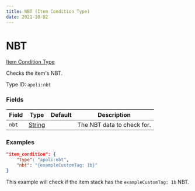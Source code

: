 ```yaml
---
title: NBT (Item Condition Type)
date: 2021-10-02
---
```


# NBT

[Item Condition Type](../item_condition_types.md)

Checks the item's NBT.

Type ID: `apoli:nbt`


### Fields

Field | Type | Default | Description
------|------|---------|-------------
`nbt` | [String](../data_types/string.md) | | The NBT data to check for.


### Examples

```json
"item_condition": {
    "type": "apoli:nbt",
    "nbt": "{exampleCustomTag: 1b}"
}
```

This example will check if the item stack has the `exampleCustomTag: 1b` NBT.
